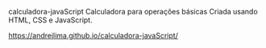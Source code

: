 calculadora-javaScript
Calculadora para operações básicas Criada usando HTML, CSS e JavaScript.

https://andrejlima.github.io/calculadora-javaScript/
